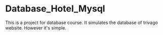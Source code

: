 # Database_Hotel_Mysql
This is a project for database course. It simulates the database of trivago website. However it's simple. 
